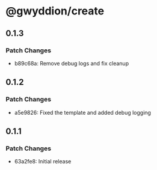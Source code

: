 # @gwyddion/create

## 0.1.3

### Patch Changes

- b89c68a: Remove debug logs and fix cleanup

## 0.1.2

### Patch Changes

- a5e9826: Fixed the template and added debug logging

## 0.1.1

### Patch Changes

- 63a2fe8: Initial release

